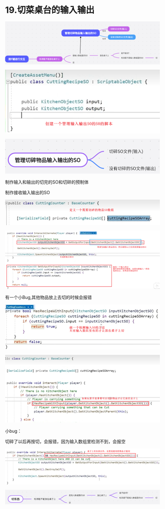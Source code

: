 # 19.切菜桌台的输入输出

![04a6bd0829213f3641336f54c70074a6.png](image/04a6bd0829213f3641336f54c70074a6.png)

![252ce32d292834e2336e8e9305e5577e.png](image/252ce32d292834e2336e8e9305e5577e.png)

![042016f45ecfc14fbd3e5a0c4b5263bf.png](image/042016f45ecfc14fbd3e5a0c4b5263bf.png)

制作输入和输出的切完的SO和切碎的预制体

制作接收输入输出的SO

![6edaad0db434b2b68c4e1cbf13850a9f.png](image/6edaad0db434b2b68c4e1cbf13850a9f.png)

![fe547aa0b8babffcdad116d371c91e8e.png](image/fe547aa0b8babffcdad116d371c91e8e.png)

有一个小Bug,其他物品放上去切的时候会报错

![9d6120fe13f23693354a717593a9ea48.png](image/9d6120fe13f23693354a717593a9ea48.png)

![6a15d50a2ac0c9eabba6183ce141a712.png](image/6a15d50a2ac0c9eabba6183ce141a712.png)

小bug：

切碎了以后再按切，会报错，因为输入数组里检测不到，会报空

![b57492e64ac93d82dbb1b26b51b3704a.png](image/b57492e64ac93d82dbb1b26b51b3704a.png)

![9b6a14844427fb233c7652feef780f5e.png](image/9b6a14844427fb233c7652feef780f5e.png)
